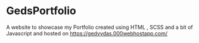 # GedsPortfolio
 A website to showcase my Portfolio created using HTML , SCSS and a bit of Javascript and hosted on https://gedvydas.000webhostapp.com/
